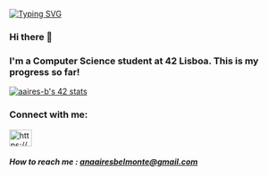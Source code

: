 <a href="https://git.io/typing-svg"><img src="https://readme-typing-svg.herokuapp.com?font=Fira+code&weight=500&size=28&pause=90&color=AD85F7&vCenter=true&width=435&lines=Welcome!" alt="Typing SVG" /></a>

### Hi there 👋
### I'm a Computer Science student at 42 Lisboa. This is my progress so far!
[![aaires-b's 42 stats](https://badge.mediaplus.ma/kettlebells/aaires-b?1337Badge=off&UM6P=off)](https://github.com/oakoudad/badge42)

<h3 align="left">Connect with me:</h3>
<p align="left">
<a href="(https://www.linkedin.com/in/anaabelmonte?lipi=urn%3Ali%3Apage%3Ad_flagship3_profile_view_base_contact_details%3B2wR5oUQ5QbGQs3%2BzW7m00A%3D%3D))" target="blank"><img align="center" src="https://raw.githubusercontent.com/rahuldkjain/github-profile-readme-generator/-master/src/images/icons/Social/linked-in-alt.svg" alt="https://www.linkedin.com/in/anaabelmonte?lipi=urn%3Ali%3Apage%3Ad_flagship3_profile_view_base_contact_details%3B2wR5oUQ5QbGQs3%2BzW7m00A%3D%3D" height="30" width="40" /></a>
</p>

#####  How to reach me : **anaairesbelmonte@gmail.com**

<!--
**aaires-b/aaires-b** is a ✨ _special_ ✨ repository because its `README.md` (this file) appears on your GitHub profile.

Here are some ideas to get you started:

- 🔭 I’m currently working on ...
- 🌱 I’m currently learning ...
- 👯 I’m looking to collaborate on ...
- 🤔 I’m looking for help with ...
- 💬 Ask me about ...
- 📫 How to reach me: ...
- 😄 Pronouns: ...
- ⚡ Fun fact: ...
-->
